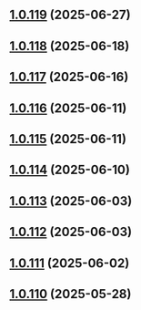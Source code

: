 ## [1.0.119](https://github.com/binary-braids/github-actions-runner/compare/v1.0.118...v1.0.119) (2025-06-27)



## [1.0.118](https://github.com/binary-braids/github-actions-runner/compare/v1.0.117...v1.0.118) (2025-06-18)



## [1.0.117](https://github.com/binary-braids/github-actions-runner/compare/v1.0.116...v1.0.117) (2025-06-16)



## [1.0.116](https://github.com/binary-braids/github-actions-runner/compare/v1.0.115...v1.0.116) (2025-06-11)



## [1.0.115](https://github.com/binary-braids/github-actions-runner/compare/v1.0.114...v1.0.115) (2025-06-11)



## [1.0.114](https://github.com/binary-braids/github-actions-runner/compare/v1.0.113...v1.0.114) (2025-06-10)



## [1.0.113](https://github.com/binary-braids/github-actions-runner/compare/v1.0.112...v1.0.113) (2025-06-03)



## [1.0.112](https://github.com/binary-braids/github-actions-runner/compare/v1.0.111...v1.0.112) (2025-06-03)



## [1.0.111](https://github.com/binary-braids/github-actions-runner/compare/v1.0.110...v1.0.111) (2025-06-02)



## [1.0.110](https://github.com/binary-braids/github-actions-runner/compare/v1.0.109...v1.0.110) (2025-05-28)



